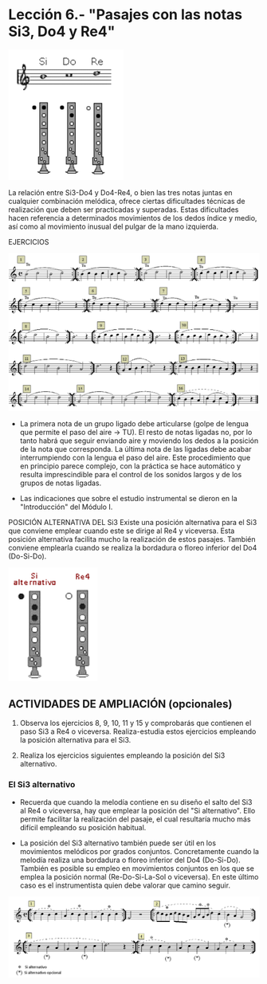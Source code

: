 
# Lección 6.- "Pasajes con las notas Si3, Do4 y Re4"

<img src="img/Posicion_Si-Do-Re.gif" height="262" alt="Posiciones Si-Do-Re" title="Posiciones Si-Do-Re" />

La relación entre Si3-Do4 y Do4-Re4, o bien las tres notas juntas en cualquier combinación melódica, ofrece ciertas dificultades técnicas de realización que deben ser practicadas y superadas. Estas dificultades hacen referencia a determinados movimientos de los dedos índice y medio, así como al movimiento inusual del pulgar de la mano izquierda.

EJERCICIOS

<img src="img/L7_Pasajes_con_Si3-Do4-Re4.gif" alt="Pasajes con Si-Do-Re" title="Pasajes con Si-Do-Re" />

- La primera nota de un grupo ligado debe articularse (golpe de lengua que permite el paso del aire -&gt; TU). El resto de notas ligadas no, por lo tanto habrá que seguir enviando aire y moviendo los dedos a la posición de la nota que corresponda. La última nota de las ligadas debe acabar interrumpiendo con la lengua el paso del aire. Este procedimiento que en principio parece complejo, con la práctica se hace automático y resulta imprescindible para el control de los sonidos largos y de los grupos de notas ligadas.

- Las indicaciones que sobre el estudio instrumental se dieron en la "Introducción" del Módulo I.

POSICIÓN ALTERNATIVA DEL Si3
Existe una posición alternativa para el Si3 que conviene emplear cuando este se dirige al Re4 y viceversa. Esta posición alternativa facilita mucho la realización de estos pasajes. También conviene emplearla cuando se realiza la bordadura o floreo inferior del Do4 (Do-Si-Do).

<img src="img/EjerFla_Si_alternativo.gif" alt="Posición Si alternativo" title="Posición Si alternativo" height="229" />





## ACTIVIDADES DE AMPLIACIÓN (opcionales)

1. Observa los ejercicios 8, 9, 10, 11 y 15 y comprobarás que contienen el paso Si3 a Re4 o viceversa. Realiza-estudia estos ejercicios empleando la posición alternativa para el Si3.

2. Realiza los ejercicios siguientes empleando la posición del Si3 alternativo.

### El Si3 alternativo

- Recuerda que cuando la melodía contiene en su diseño el salto del Si3 al Re4 o viceversa, hay que emplear la posición del "Si alternativo". Ello permite facilitar la realización del pasaje, el cual resultaría mucho más difícil empleando su posición habitual.

- La posición del Si3 alternativo también puede ser útil en los movimientos melódicos por grados conjuntos. Concretamente cuando la melodía realiza una bordadura o floreo inferior del Do4 (Do-Si-Do). También es posible su empleo en movimientos conjuntos en los que se emplea la posición normal (Re-Do-Si-La-Sol o viceversa). En este último caso es el instrumentista quien debe valorar que camino seguir.

<img src="img/EjerFla_Si_Alternativo_GrConj.1.gif" alt="EjerFla Si alternativo " title="EjerFla Si alternativo " />


